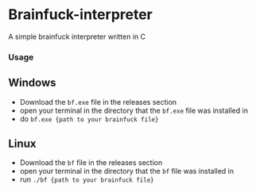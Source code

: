 # Brainfuck-interpreter
A simple brainfuck interpreter written in C

### Usage

## Windows
- Download the ``bf.exe`` file in the releases section
- open your terminal in the directory that the ``bf.exe`` file was installed in
- do ``bf.exe {path to your brainfuck file}``

## Linux
- Download the ``bf`` file in the releases section
- open your terminal in the directory that the ``bf`` file was installed in
- run ``./bf {path to your brainfuck file}``
